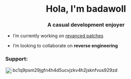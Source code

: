 <h1 align="center">Hola, I'm badawoll</h1>
<h3 align="center">A casual development enjoyer</h3>

- I’m currently working on [revanced patches](https://github.com/revanced/revanced-patches)

- I’m looking to collaborate on **reverse engineering**

<h3 align="left">Support:</h3>
<p><img align="left" src="https://bitcoin.org/favicon.png" height="20" width="20" alt="Bitcoin address" />bc1q9psm29jgfn4h4d5ucvjzkv4h2jsknfvus929zd</p><br><br>

